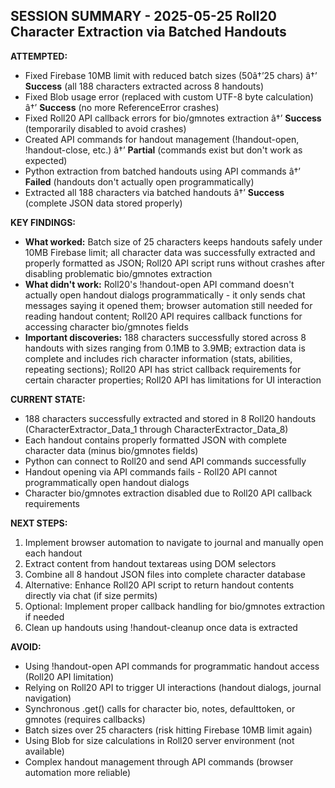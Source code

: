 ﻿## SESSION SUMMARY - 2025-05-25 Roll20 Character Extraction via Batched Handouts

**ATTEMPTED:**
- Fixed Firebase 10MB limit with reduced batch sizes (50â†’25 chars) â†’ **Success** (all 188 characters extracted across 8 handouts)
- Fixed Blob usage error (replaced with custom UTF-8 byte calculation) â†’ **Success** (no more ReferenceError crashes)
- Fixed Roll20 API callback errors for bio/gmnotes extraction â†’ **Success** (temporarily disabled to avoid crashes)
- Created API commands for handout management (!handout-open, !handout-close, etc.) â†’ **Partial** (commands exist but don't work as expected)
- Python extraction from batched handouts using API commands â†’ **Failed** (handouts don't actually open programmatically)
- Extracted all 188 characters via batched handouts â†’ **Success** (complete JSON data stored properly)

**KEY FINDINGS:**
- **What worked:** Batch size of 25 characters keeps handouts safely under 10MB Firebase limit; all character data was successfully extracted and properly formatted as JSON; Roll20 API script runs without crashes after disabling problematic bio/gmnotes extraction
- **What didn't work:** Roll20's !handout-open API command doesn't actually open handout dialogs programmatically - it only sends chat messages saying it opened them; browser automation still needed for reading handout content; Roll20 API requires callback functions for accessing character bio/gmnotes fields
- **Important discoveries:** 188 characters successfully stored across 8 handouts with sizes ranging from 0.1MB to 3.9MB; extraction data is complete and includes rich character information (stats, abilities, repeating sections); Roll20 API has strict callback requirements for certain character properties; Roll20 API has limitations for UI interaction

**CURRENT STATE:**
- 188 characters successfully extracted and stored in 8 Roll20 handouts (CharacterExtractor_Data_1 through CharacterExtractor_Data_8)
- Each handout contains properly formatted JSON with complete character data (minus bio/gmnotes fields)
- Python can connect to Roll20 and send API commands successfully
- Handout opening via API commands fails - Roll20 API cannot programmatically open handout dialogs
- Character bio/gmnotes extraction disabled due to Roll20 API callback requirements

**NEXT STEPS:**
1. Implement browser automation to navigate to journal and manually open each handout
2. Extract content from handout textareas using DOM selectors
3. Combine all 8 handout JSON files into complete character database
4. Alternative: Enhance Roll20 API script to return handout contents directly via chat (if size permits)
5. Optional: Implement proper callback handling for bio/gmnotes extraction if needed
6. Clean up handouts using !handout-cleanup once data is extracted

**AVOID:**
- Using !handout-open API commands for programmatic handout access (Roll20 API limitation)
- Relying on Roll20 API to trigger UI interactions (handout dialogs, journal navigation)
- Synchronous .get() calls for character bio, notes, defaulttoken, or gmnotes (requires callbacks)
- Batch sizes over 25 characters (risk hitting Firebase 10MB limit again)
- Using Blob for size calculations in Roll20 server environment (not available)
- Complex handout management through API commands (browser automation more reliable)
